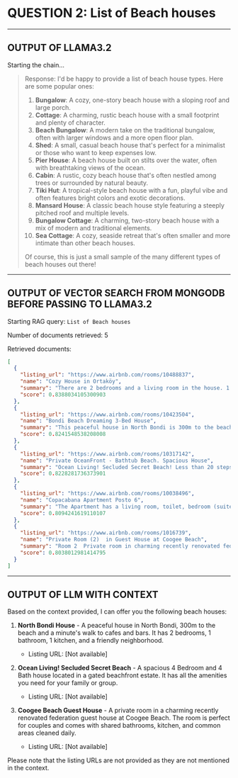 # QUESTION 2: List of Beach houses

---

## OUTPUT OF LLAMA3.2

Starting the chain...

> Response: I'd be happy to provide a list of beach house types. Here are some popular ones:
>
> 1.  **Bungalow**: A cozy, one-story beach house with a sloping roof and large porch.
> 2.  **Cottage**: A charming, rustic beach house with a small footprint and plenty of character.
> 3.  **Beach Bungalow**: A modern take on the traditional bungalow, often with larger windows and a more open floor plan.
> 4.  **Shed**: A small, casual beach house that's perfect for a minimalist or those who want to keep expenses low.
> 5.  **Pier House**: A beach house built on stilts over the water, often with breathtaking views of the ocean.
> 6.  **Cabin**: A rustic, cozy beach house that's often nestled among trees or surrounded by natural beauty.
> 7.  **Tiki Hut**: A tropical-style beach house with a fun, playful vibe and often features bright colors and exotic decorations.
> 8.  **Mansard House**: A classic beach house style featuring a steeply pitched roof and multiple levels.
> 9.  **Bungalow Cottage**: A charming, two-story beach house with a mix of modern and traditional elements.
> 10. **Sea Cottage**: A cozy, seaside retreat that's often smaller and more intimate than other beach houses.
>
> Of course, this is just a small sample of the many different types of beach houses out there!

---

## OUTPUT OF VECTOR SEARCH FROM MONGODB BEFORE PASSING TO LLAMA3.2

Starting RAG query: `List of Beach houses`

Number of documents retrieved: 5

Retrieved documents:
```json
[
  {
    "listing_url": "https://www.airbnb.com/rooms/10488837",
    "name": "Cozy House in Ortaköy",
    "summary": "There are 2 bedrooms and a living room in the house. 1 Bathroom. 1 Kitchen. Friendly neighbourhood. Close to sea side and Historical places.",
    "score": 0.8388034105300903
  },
  {
    "listing_url": "https://www.airbnb.com/rooms/10423504",
    "name": "Bondi Beach Dreaming 3-Bed House",
    "summary": "This peaceful house in North Bondi is 300m to the beach and a minute's walk to cafes and bars. With 3 bedrooms, (can sleep up to 8) it is perfect for families, friends and pets. The kitchen was recently renovated and a new lounge and chairs installed. The house has a peaceful, airy, laidback vibe  - a perfect beach retreat. Longer-term bookings encouraged. Parking for one car. A parking permit for a second car can also be obtained on request.",
    "score": 0.8241548538208008
  },
  {
    "listing_url": "https://www.airbnb.com/rooms/10317142",
    "name": "Private OceanFront - Bathtub Beach. Spacious House",
    "summary": "Ocean Living! Secluded Secret Beach! Less than 20 steps to the Ocean! This spacious 4 Bedroom and 4 Bath house has all you need for your family or group. Perfect for Family Vacations and executive retreats. We are in a gated beachfront estate, with lots of space for your activities.",
    "score": 0.8228281736373901
  },
  {
    "listing_url": "https://www.airbnb.com/rooms/10038496",
    "name": "Copacabana Apartment Posto 6",
    "summary": "The Apartment has a living room, toilet, bedroom (suite) and American kitchen. Well located, on the Copacabana beach block a 05 Min. walk from Ipanema beach (Arpoador). Internet wifi, cable tv, air conditioning in the bedroom, ceiling fans in the bedroom and living room, kitchen with microwave, cooker, Blender, dishes, cutlery and service area with fridge, washing machine, clothesline for drying clothes and closet with several utensils for use.  The property boasts 45 m2.",
    "score": 0.8094241619110107
  },
  {
    "listing_url": "https://www.airbnb.com/rooms/1016739",
    "name": "Private Room (2)  in Guest House at Coogee Beach",
    "summary": "Room 2  Private room in charming recently renovated federation guest house at Coogee Beach. Prices are per room for 2 People only. A queen  and a single bed. Not suitable for group booking All rooms have  TV, desk, wardrobe, beds, unlimited wifi 2 mins from the beach, cafes and transport. This is not a party house but a safe and clean place to stay. Share bathrooms and kitchen... All common areas are cleaned daily.",
    "score": 0.8038012981414795
  }
]
```

---

## OUTPUT OF LLM WITH CONTEXT

Based on the context provided, I can offer you the following beach houses:

1.  **North Bondi House** - A peaceful house in North Bondi, 300m to the beach and a minute's walk to cafes and bars. It has 2 bedrooms, 1 bathroom, 1 kitchen, and a friendly neighborhood.
    *   Listing URL: [Not available]

2.  **Ocean Living! Secluded Secret Beach** - A spacious 4 Bedroom and 4 Bath house located in a gated beachfront estate. It has all the amenities you need for your family or group.
    *   Listing URL: [Not available]

3.  **Coogee Beach Guest House** - A private room in a charming recently renovated federation guest house at Coogee Beach. The room is perfect for couples and comes with shared bathrooms, kitchen, and common areas cleaned daily.
    *   Listing URL: [Not available]

Please note that the listing URLs are not provided as they are not mentioned in the context.
